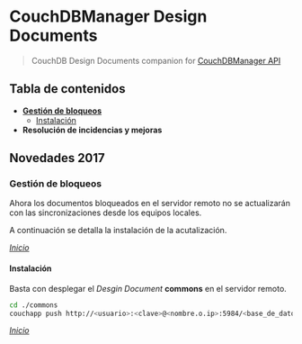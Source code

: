 CouchDBManager Design Documents
===============================
> CouchDB Design Documents companion for [CouchDBManager API](https://github.com/vbermudez/CouchDBManager)

## Tabla de contenidos
- **[Gestión de bloqueos](#gestión-de-bloqueos)**
    - [Instalación](#instalación)
- **Resolución de incidencias y mejoras**

## Novedades 2017

### Gestión de bloqueos

Ahora los documentos bloqueados en el servidor remoto no se actualizarán con las sincronizaciones desde los equipos locales.

A continuación se detalla la instalación de la acutalización.

_[Inicio](#tabla-de-contenidos)_

#### Instalación

Basta con desplegar el *Desgin Document* **commons** en el servidor remoto.

```bash
cd ./commons
couchapp push http://<usuario>:<clave>@<nombre.o.ip>:5984/<base_de_datos>
```

_[Inicio](#tabla-de-contenidos)_
